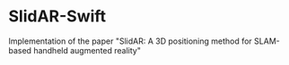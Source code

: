 # SlidAR-Swift

Implementation of the paper "SlidAR: A 3D positioning method for SLAM-based handheld augmented reality"

